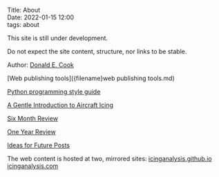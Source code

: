 Title: About   
Date: 2022-01-15 12:00  
tags: about  

This site is still under development.

Do not expect the site content, structure, nor links to be stable.  

Author: [Donald E. Cook]({filename}donald-cook.md)  

[Web publishing tools]({filename}web publishing tools.md)  

[Python programming style guide]({filename}python_style_guide.md)  

[A Gentle Introduction to Aircraft Icing]({filename}a_gentle_introduction_to_aircraft_icing.md)  

[Six Month Review]({filename}six_month_review.md)  

[One Year Review]({filename}one%20year%20review.md)  

[Ideas for Future Posts]({filename}ideas.md)  

The web content is hosted at two, mirrored sites:
[icinganalysis.github.io](https://icinganalysis.github.io/)  
[icinganalysis.com](https://icinganalysis.com/)  
